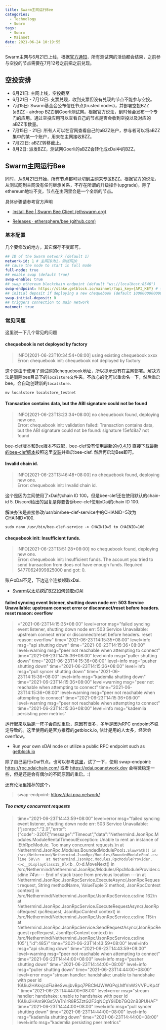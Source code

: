 ```yaml
---
title: Swarm主网运行Bee
categories: 
  - Technology
  - Swarm
tags: 
  - Swarm
  - Mainnet
date: 2021-06-24 10:19:55
---
```


Swarm主网与6月21日上线，根据[官方通知](https://medium.com/ethereum-swarm/swarm-airdrop-is-finishing-on-21-june-2021-important-notice-to-all-participants-6a58f29017a2)，所有测试网的活动都会结束，之前参与空投的节点需要在7月12号之前把之前兑现。
## 空投安排
- 6月21日: 主网上线，空投截至
- 6月21日 - 7月12日: 支票兑现，收到支票但没有兑现的节点不能参与空投。
- 7月15日: Swarm基金会公布信任节点(trusted nodes)，并部署空投BZZ (aBZZ - airdrop BZZ)到Goerli测试网。根据官方说法，到时候会发布一个专门的应用。通过空投应用可以查看自己的节点是否会收到空投以及对应的aBZZ币数量。
- 7月15日 - 21日: 所有人可以在官网查看自己的aBZZ账户，参与者可以将aBZZ集中的某一个账户，用来在主网接收BZZ。
- 7月22日: aBZZ转移截止。
- 8月2日: 派发BZZ，测试网Goerli的aBZZ会转化成xDai中的BZZ。

## Swarm主网运行Bee
同时，从6月21日开始，所有节点都可以切到主网来专区BZZ。根据官方的说法，从测试网到主网没有任何继承关系，不存在所谓的升级操作(upgrade)。除了ethereum地址不变，节点在主网里会是一个全新的节点。

具体步骤请参考官方声明 

- [Install Bee | Swarm Bee Client (ethswarm.org)](https://docs.ethswarm.org/docs/installation/install)

- [Releases · ethersphere/bee (github.com)](https://github.com/ethersphere/bee/releases)

### 基本配置
几个要修改的地方，其它保存不变即可。

```yaml
## ID of the Swarm network (default 1)
network-id: 1 # 主网ID为1，测试网10
## cause the node to start in full mode
full-node: true
## enable swap (default true)
swap-enable: true
## swap ethereum blockchain endpoint (default "ws://localhost:8546")
swap-endpoint: https://stake.getblock.io/mainnet/?api_key={API_KEY} # 替换成自己注册的key
## initial deposit if deploying a new chequebook (default 10000000000000000)
swap-initial-deposit: 0
## triggers connection to main network
mainnet: true 
```

### 常见问题

这里说一下几个常见的问题

#### chequebook is not deployed by factory 

> INFO[2021-06-23T10:34:54+08:00] using existing chequebook xxxx
> Error: chequebook init: chequebook not deployed by factory

这个是由于使用了测试网的chequebook地址，所以提示没有在主网部署。解决方法是删除bee目录下的```localstore```文件夹。不放心的化可以重命名一下，然后重启bee，会自动创建新的```localstore```. 

```shell
mv localstore localstore_testnet
```



#### Transaction contains data, but the ABI signature could not be found

> INFO[2021-06-23T13:23:34+08:00] no chequebook found, deploying new one.      
> Error: chequebook init: validation failed: Transaction contains data, but the ABI signature could not be found: signature 15efd8a7 not found

bee-clef版本和Bee版本不匹配，bee-clef没有使用最新的[v0.4.13](https://github.com/ethersphere/bee-clef/releases/tag/v0.4.13) 直接下载[最新的bee-clef版本](https://github.com/ethersphere/bee-clef/releases)按照这里[安装](https://docs.ethswarm.org/docs/installation/install)并重启bee-clef. 然后再启动Bee即可。



#### Invalid chain id. 

> INFO[2021-06-23T13:46:48+08:00] no chequebook found, deploying new one.      
> Error: chequebook init: Invalid chain id.

这个是因为主网使用了xDai的chain ID 100，但是bee-clef还在使用默认的chain-id 5. Discord给出的回复是你要告诉bee-clef使用xDai的chain ID 100. 

解决办法是直接修改/usr/bin/bee-clef-service中的CHIANID=5改为CHAINID=100. 

```shell
sudo nano /usr/bin/bee-clef-service -> CHAINID=5 to CHAINID=100
```



#### chequebook init: Insufficient funds. 

> INFO[2021-06-23T13:51:28+08:00] no chequebook found, deploying new one.      
> Error: chequebook init: Insufficient funds. The account you tried to send transaction from does not have enough funds. Required 54770624999825000 and got: 0.

账户xDai不足，下边这个连接领取xDai. 

- [Swarm以太坊挖矿BZZ如何领取xDAI](https://www.163.com/dy/article/GD45HLQC05119I7P.html)



#### failed syncing event listener, shutting down node err: 503 Service Unavailable: upstream connect error or disconnect/reset before headers. reset reason: overflow

>  ="2021-06-23T14:15:35+08:00" level=error msg="failed syncing event listener, shutting down node err: 503 Service Unavailable: upstream connect error or disconnect/reset before headers. reset reason: overflow"
> time="2021-06-23T14:15:35+08:00" level=info msg="api shutting down"
> time="2021-06-23T14:15:36+08:00" level=warning msg="peer not reachable when attempting to connect"
> time="2021-06-23T14:15:36+08:00" level=info msg="puller shutting down"
> time="2021-06-23T14:15:36+08:00" level=info msg="pusher shutting down"
> time="2021-06-23T14:15:36+08:00" level=info msg="pull syncer shutting down"
> time="2021-06-23T14:15:36+08:00" level=info msg="kademlia shutting down"
> time="2021-06-23T14:15:36+08:00" level=warning msg="peer not reachable when attempting to connect"
> time="2021-06-23T14:15:36+08:00" level=warning msg="peer not reachable when attempting to connect"
> time="2021-06-23T14:15:36+08:00" level=warning msg="peer not reachable when attempting to connect"
> time="2021-06-23T14:15:36+08:00" level=info msg="kademlia persisting peer metrics"

运行起来以后跑一阵子会自动重启，原因有很多，多半是因为RPC endpoint不稳定导致的。这里使用的是官方推荐的getblock.io, 估计是用的人太多，经常会overflow。

- Run your own xDAI node or utilize a public RPC endpoint such as [getblock.io](https://getblock.io/)

除了自己运行xDai节点，也可以参考[这里](https://www.xdaichain.com/for-developers/developer-resources)，试了一下，使用 swap-endpoint: https://rpc.xdaichain.com/ 或者 https://xdai.poanetwork.dev 会稍微稳定一些，但是还是会有偶尔的不同原因的重启。:( 

还有论坛里推荐的这个，

> swap-endpoint: https://dai.poa.network/

##### Too many concurrent requests

> time="2021-06-23T14:43:59+08:00" level=error msg="failed syncing event listener, shutting down node err: 503 Service Unavailable: {\"jsonrpc\":\"2.0\",\"error\":{\"code\":-32017,\"message\":\"Timeout\",\"data\":\"Nethermind.JsonRpc.Modules.ModuleRentalTimeoutException: Unable to rent an instance of IEthRpcModule. Too many concurrent requests.\\n   at Nethermind.JsonRpc.Modules.BoundedModulePool`1.SlowPath() in /src/Nethermind/Nethermind.JsonRpc/Modules/BoundedModulePool.cs:line 58\\n   at Nethermind.JsonRpc.Modules.RpcModuleProvider.<>c__DisplayClass15_0`1.<<Register>b__0>d.MoveNext() in /src/Nethermind/Nethermind.JsonRpc/Modules/RpcModuleProvider.cs:line 74\\n--- End of stack trace from previous location ---\\n   at Nethermind.JsonRpc.JsonRpcService.ExecuteAsync(JsonRpcRequest request, String methodName, ValueTuple`2 method, JsonRpcContext context) in /src/Nethermind/Nethermind.JsonRpc/JsonRpcService.cs:line 162\\n   at Nethermind.JsonRpc.JsonRpcService.ExecuteRequestAsync(JsonRpcRequest rpcRequest, JsonRpcContext context) in /src/Nethermind/Nethermind.JsonRpc/JsonRpcService.cs:line 115\\n   at Nethermind.JsonRpc.JsonRpcService.SendRequestAsync(JsonRpcRequest rpcRequest, JsonRpcContext context) in /src/Nethermind/Nethermind.JsonRpc/JsonRpcService.cs:line 105\"},\"id\":485}"
> time="2021-06-23T14:43:59+08:00" level=info msg="api shutting down"
> time="2021-06-23T14:43:59+08:00" level=warning msg="peer not reachable when attempting to connect"
> time="2021-06-23T14:44:00+08:00" level=info msg="pusher shutting down"
> time="2021-06-23T14:44:00+08:00" level=info msg="puller shutting down"
> time="2021-06-23T14:44:00+08:00" level=error msg="stream handler: handshake: unable to handshake with peer id 16Uiu2HAkvjcdFia9eSwujbvBpq7PBCMJWWGPqLMfVnW2VVFUKp4f"
> time="2021-06-23T14:44:00+08:00" level=error msg="stream handler: handshake: unable to handshake with peer id 16Uiu2HAm9KGs5VeTn1rR8R5ZztG2F3qNCpY9iiDb7GQ2nB3PUHAF"
> time="2021-06-23T14:44:00+08:00" level=info msg="pull syncer shutting down"
> time="2021-06-23T14:44:00+08:00" level=info msg="kademlia shutting down"
> time="2021-06-23T14:44:00+08:00" level=info msg="kademlia persisting peer metrics"



